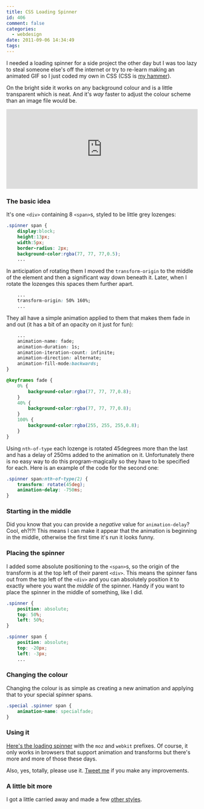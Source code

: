 ```yaml
---
title: CSS Loading Spinner
id: 406
comment: false
categories:
  - webdesign
date: 2011-09-06 14:34:49
tags:
---
```


I needed a loading spinner for a side project the other day but I was too lazy to steal someone else's off the internet or try to re-learn making an animated GIF so I just coded my own in CSS (CSS is [my hammer](http://en.wikipedia.org/wiki/Law_of_the_instrument)).

On the bright side it works on any background colour and is a little transparent which is neat. And it's _way_ faster to adjust the colour scheme than an image file would be.

<iframe src="http://stephaniehobson.ca/loading-spinner/" scrolling="no" height="210px" width="100%" style="border:0"></iframe>

### The basic idea

It's one `<div>` containing 8 `<span>`s, styled to be little grey lozenges:

```css
.spinner span {
    display:block;
    height:13px;
    width:5px;
    border-radius: 2px;
    background-color:rgba(77, 77, 77,0.5);
    ...
```

In anticipation of rotating them I moved the `transform-origin` to the middle of the element and then a significant way down beneath it. Later, when I rotate the lozenges this spaces them further apart.

```css
    ...
    transform-origin: 50% 160%;
    ...
```

They all have a simple animation applied to them that makes them fade in and out (it has a bit of an opacity on it just for fun):

```css
    ...
    animation-name: fade;
    animation-duration: 1s;
    animation-iteration-count: infinite;
    animation-direction: alternate;
    animation-fill-mode:backwards;
}

@keyframes fade {
    0% {
        background-color:rgba(77, 77, 77,0.8);
    }
    40% {
        background-color:rgba(77, 77, 77,0.8);
    }
    100% {
        background-color:rgba(255, 255, 255,0.8);
    }
}
```

Using `nth-of-type` each lozenge is rotated 45degrees more than the last and has a delay of 250ms added to the animation on it. Unfortunately there is no easy way to do this program-magically so they have to be specified for each. Here is an example of the code for the second one:

```css
.spinner span:nth-of-type(2) {
    transform: rotate(45deg);
    animation-delay: -750ms;
}
```

### Starting in the middle

Did you know that you can provide a _negative_ value for `animation-delay`? Cool, eh?!?! This means I can make it appear that the animation is beginning in the middle, otherwise the first time it's run it looks funny.

### Placing the spinner

I added some absolute positioning to the `<span>`s, so the origin of the transform is at the top left of their parent `<div>`. This means the spinner fans out from the top left of the `<div>` and you can absolutely position it to exactly where you want the _middle_ of the spinner.  Handy if you want to place the spinner in the middle of something, like I did.

```css
.spinner {
    position: absolute;
    top: 50%;
    left: 50%;
}

.spinner span {
    position: absolute;
    top: -20px;
    left: -3px;
    ...
```

### Changing the colour

Changing the colour is as simple as creating a new animation and applying that to your special spinner spans.

```css
.special .spinner span {
    animation-name: specialfade;
}
```

### Using it

[Here's the loading spinner](http://stephaniehobson.ca/loading-spinner/) with the `moz` and `webkit` prefixes. Of course, it only works in browsers that support animation and transforms but there's more and more of those these days.

Also, yes, totally, please use it. [Tweet me](http://twitter.com/stephaniehobson) if you make any improvements.

### A little bit more

I got a little carried away and made a few [other styles](http://stephaniehobson.ca/loading-spinner/other-styles.html).